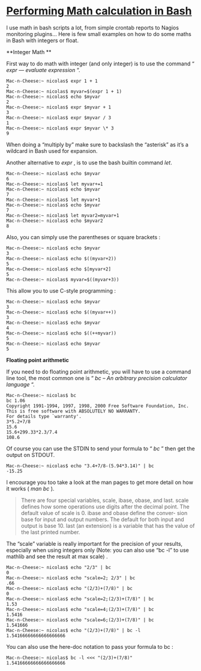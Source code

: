 # [Performing Math calculation in Bash](https://www.shell-tips.com/2010/06/14/performing-math-calculation-in-bash/)

I use math in bash scripts a lot, from simple crontab reports to Nagios monitoring plugins… Here is few small examples on how to do some maths in Bash with integers or float.

 **Integer Math
**

First way to do math with integer (and only integer) is to use the command “ _expr — evaluate expression_ “.

```
Mac-n-Cheese:~ nicolas$ expr 1 + 1
2
Mac-n-Cheese:~ nicolas$ myvar=$(expr 1 + 1)
Mac-n-Cheese:~ nicolas$ echo $myvar
2
Mac-n-Cheese:~ nicolas$ expr $myvar + 1
3
Mac-n-Cheese:~ nicolas$ expr $myvar / 3
1
Mac-n-Cheese:~ nicolas$ expr $myvar \* 3
9
```

When doing a “multiply by” make sure to backslash the “asterisk” as it’s a wildcard in Bash used for expansion.

Another alternative to _expr_ , is to use the bash builtin command _let_.

```
Mac-n-Cheese:~ nicolas$ echo $myvar
6
Mac-n-Cheese:~ nicolas$ let myvar+=1
Mac-n-Cheese:~ nicolas$ echo $myvar
7
Mac-n-Cheese:~ nicolas$ let myvar+1
Mac-n-Cheese:~ nicolas$ echo $myvar
7
Mac-n-Cheese:~ nicolas$ let myvar2=myvar+1
Mac-n-Cheese:~ nicolas$ echo $myvar2
8
```

Also, you can simply use the parentheses or square brackets :

```
Mac-n-Cheese:~ nicolas$ echo $myvar
3
Mac-n-Cheese:~ nicolas$ echo $((myvar+2))
5
Mac-n-Cheese:~ nicolas$ echo $[myvar+2]
5
Mac-n-Cheese:~ nicolas$ myvar=$((myvar+3))
```

This allow you to use C-style programming :

```
Mac-n-Cheese:~ nicolas$ echo $myvar
3
Mac-n-Cheese:~ nicolas$ echo $((myvar++))
3
Mac-n-Cheese:~ nicolas$ echo $myvar
4
Mac-n-Cheese:~ nicolas$ echo $((++myvar))
5
Mac-n-Cheese:~ nicolas$ echo $myvar
5
```

 **Floating point arithmetic**

If you need to do floating point arithmetic, you will have to use a command line tool, the most common one is “ _bc – An arbitrary precision calculator language_ “.

```
Mac-n-Cheese:~ nicolas$ bc
bc 1.06
Copyright 1991-1994, 1997, 1998, 2000 Free Software Foundation, Inc.
This is free software with ABSOLUTELY NO WARRANTY.
For details type `warranty'.
3*5.2+7/8
15.6
15.6+299.33*2.3/7.4
108.6
```

Of course you can use the STDIN to send your formula to “ _bc_ ” then get the output on STDOUT.

```
Mac-n-Cheese:~ nicolas$ echo "3.4+7/8-(5.94*3.14)" | bc
-15.25
```

I encourage you too take a look at the man pages to get more detail on how it works ( _man bc_ ).

> There are four special variables, scale, ibase, obase, and last. scale defines how some operations use digits after the decimal point. The default value of scale is 0. ibase and obase define the conver-
> sion base for input and output numbers. The default for both input and output is base 10. last (an extension) is a variable that has the value of the last printed number.

The “scale” variable is really important for the precision of your results, especially when using integers only (Note: you can also use “bc -l” to use mathlib and see the result at max scale) .

```
Mac-n-Cheese:~ nicolas$ echo "2/3" | bc
0
Mac-n-Cheese:~ nicolas$ echo "scale=2; 2/3" | bc
.66
Mac-n-Cheese:~ nicolas$ echo "(2/3)+(7/8)" | bc
0
Mac-n-Cheese:~ nicolas$ echo "scale=2;(2/3)+(7/8)" | bc
1.53
Mac-n-Cheese:~ nicolas$ echo "scale=4;(2/3)+(7/8)" | bc
1.5416
Mac-n-Cheese:~ nicolas$ echo "scale=6;(2/3)+(7/8)" | bc
1.541666
Mac-n-Cheese:~ nicolas$ echo "(2/3)+(7/8)" | bc -l
1.54166666666666666666
```

You can also use the here-doc notation to pass your formula to bc :

```
Mac-n-Cheese:~ nicolas$ bc -l <<< "(2/3)+(7/8)"
1.54166666666666666666
```
